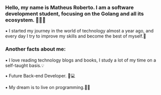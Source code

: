 ### Hello, my name is Matheus Roberto. I am a software development student, focusing on the Golang and all its ecosystem.  💙🇧🇷
▪️ I started my journey in the world of technology almost a year ago,
and every day I try to improve my skills and become the best of myself.👣

### Another facts about me:
▪️ I love reading technology blogs and books, I study a lot of my time on a self-taught basis.💡

▪️  Future Back-end Developer. 🔄💻   

▪️ My dream is to live on programming.💸🤵
